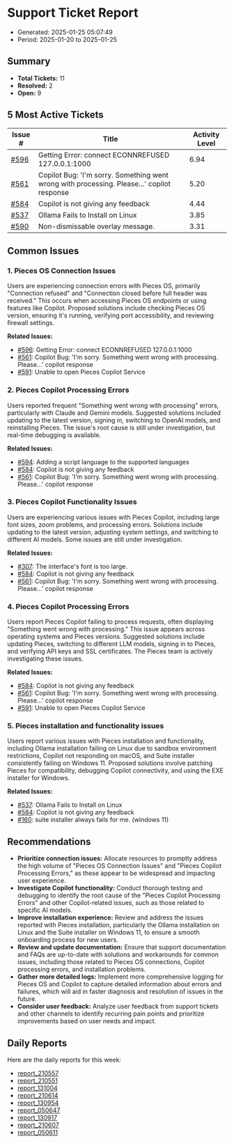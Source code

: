 # Support Ticket Report
- Generated: 2025-01-25 05:07:49
- Period: 2025-01-20 to 2025-01-25

## Summary
- **Total Tickets:** 11
- **Resolved:** 2
- **Open:** 9

## 5 Most Active Tickets
| Issue # | Title | Activity Level |
|---------|-------|----------------|
| [#596](https://github.com/pieces-app/support/issues/596) | Getting Error: connect ECONNREFUSED 127.0.0.1:1000 | 6.94 |
| [#561](https://github.com/pieces-app/support/issues/561) | Copilot Bug: 'I'm sorry. Something went wrong with processing. Please...' copilot response | 5.20 |
| [#584](https://github.com/pieces-app/support/issues/584) | Copilot is not giving any feedback | 4.44 |
| [#537](https://github.com/pieces-app/support/issues/537) | Ollama Fails to Install on Linux | 3.85 |
| [#590](https://github.com/pieces-app/support/issues/590) | Non-dismissable overlay message. | 3.31 |

## Common Issues
### 1. Pieces OS Connection Issues
Users are experiencing connection errors with Pieces OS, primarily "Connection refused" and "Connection closed before full header was received." This occurs when accessing Pieces OS endpoints or using features like Copilot. Proposed solutions include checking Pieces OS version, ensuring it's running, verifying port accessibility, and reviewing firewall settings.

**Related Issues:**
- [#596](https://github.com/pieces-app/support/issues/596): Getting Error: connect ECONNREFUSED 127.0.0.1:1000
- [#561](https://github.com/pieces-app/support/issues/561): Copilot Bug: 'I'm sorry. Something went wrong with processing. Please...' copilot response
- [#591](https://github.com/pieces-app/support/issues/591): Unable to open Pieces Copilot Service

### 2. Pieces Copilot Processing Errors
Users reported frequent "Something went wrong with processing" errors, particularly with Claude and Gemini models. Suggested solutions included updating to the latest version, signing in, switching to OpenAI models, and reinstalling Pieces. The issue's root cause is still under investigation, but real-time debugging is available.

**Related Issues:**
- [#594](https://github.com/pieces-app/support/issues/594): Adding a script language to the supported languages
- [#584](https://github.com/pieces-app/support/issues/584): Copilot is not giving any feedback
- [#561](https://github.com/pieces-app/support/issues/561): Copilot Bug: 'I'm sorry. Something went wrong with processing. Please...' copilot response

### 3. Pieces Copilot Functionality Issues
Users are experiencing various issues with Pieces Copilot, including large font sizes, zoom problems, and processing errors. Solutions include updating to the latest version, adjusting system settings, and switching to different AI models. Some issues are still under investigation.

**Related Issues:**
- [#307](https://github.com/pieces-app/support/issues/307): The interface's font is too large.
- [#584](https://github.com/pieces-app/support/issues/584): Copilot is not giving any feedback
- [#561](https://github.com/pieces-app/support/issues/561): Copilot Bug: 'I'm sorry. Something went wrong with processing. Please...' copilot response

### 4. Pieces Copilot Processing Errors
Users report Pieces Copilot failing to process requests, often displaying "Something went wrong with processing." This issue appears across operating systems and Pieces versions. Suggested solutions include updating Pieces, switching to different LLM models, signing in to Pieces, and verifying API keys and SSL certificates. The Pieces team is actively investigating these issues.

**Related Issues:**
- [#584](https://github.com/pieces-app/support/issues/584): Copilot is not giving any feedback
- [#561](https://github.com/pieces-app/support/issues/561): Copilot Bug: 'I'm sorry. Something went wrong with processing. Please...' copilot response
- [#591](https://github.com/pieces-app/support/issues/591): Unable to open Pieces Copilot Service

### 5. Pieces installation and functionality issues
Users report various issues with Pieces installation and functionality, including Ollama installation failing on Linux due to sandbox environment restrictions, Copilot not responding on macOS, and Suite installer consistently failing on Windows 11. Proposed solutions involve patching Pieces for compatibility, debugging Copilot connectivity, and using the EXE installer for Windows. 

**Related Issues:**
- [#537](https://github.com/pieces-app/support/issues/537): Ollama Fails to Install on Linux
- [#584](https://github.com/pieces-app/support/issues/584): Copilot is not giving any feedback
- [#160](https://github.com/pieces-app/support/issues/160): suite installer always fails for me. (windows 11)


## Recommendations
- **Prioritize connection issues:** Allocate resources to promptly address the high volume of "Pieces OS Connection Issues" and "Pieces Copilot Processing Errors," as these appear to be widespread and impacting user experience.
- **Investigate Copilot functionality:** Conduct thorough testing and debugging to identify the root cause of the "Pieces Copilot Processing Errors" and other Copilot-related issues, such as those related to specific AI models.
- **Improve installation experience:** Review and address the issues reported with Pieces installation, particularly the Ollama installation on Linux and the Suite installer on Windows 11, to ensure a smooth onboarding process for new users.
- **Review and update documentation:** Ensure that support documentation and FAQs are up-to-date with solutions and workarounds for common issues, including those related to Pieces OS connections, Copilot processing errors, and installation problems.
- **Gather more detailed logs:** Implement more comprehensive logging for Pieces OS and Copilot to capture detailed information about errors and failures, which will aid in faster diagnosis and resolution of issues in the future.
- **Consider user feedback:** Analyze user feedback from support tickets and other channels to identify recurring pain points and prioritize improvements based on user needs and impact.

## Daily Reports
Here are the daily reports for this week:

- [report_210557](daily/2025-01-21/report_210557.md)
- [report_210551](daily/2025-01-22/report_210551.md)
- [report_131004](daily/2025-01-22/report_131004.md)
- [report_210614](daily/2025-01-23/report_210614.md)
- [report_130954](daily/2025-01-23/report_130954.md)
- [report_050647](daily/2025-01-23/report_050647.md)
- [report_130917](daily/2025-01-24/report_130917.md)
- [report_210607](daily/2025-01-24/report_210607.md)
- [report_050611](daily/2025-01-25/report_050611.md)
